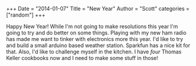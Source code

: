 +++
Date = "2014-01-07"
Title = "New Year"
Author = "Scott"
categories = ["random"]
+++

Happy New Year!  While I'm not going to make resolutions this year I'm going to try and do better on some things.  Playing with my new ham radio has made me want to tinker with electronics more this year.  I'd like to try and build a small arduino based weather station.  Sparkfun has a nice kit for that.  Also, I'd like to challenge myself in the kitchen.  I have *four* Thomas Keller cookbooks now and I need to make some stuff in those!  
